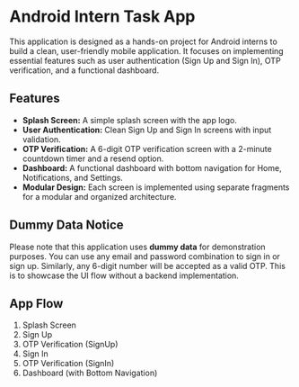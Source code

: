 # Android Intern Task App

This application is designed as a hands-on project for Android interns to build a clean, user-friendly mobile application. It focuses on implementing essential features such as user authentication (Sign Up and Sign In), OTP verification, and a functional dashboard.

## Features

* **Splash Screen:** A simple splash screen with the app logo.
* **User Authentication:** Clean Sign Up and Sign In screens with input validation.
* **OTP Verification:** A 6-digit OTP verification screen with a 2-minute countdown timer and a resend option.
* **Dashboard:** A functional dashboard with bottom navigation for Home, Notifications, and Settings.
* **Modular Design:** Each screen is implemented using separate fragments for a modular and organized architecture.

## Dummy Data Notice

Please note that this application uses **dummy data** for demonstration purposes. You can use any email and password combination to sign in or sign up. Similarly, any 6-digit number will be accepted as a valid OTP. This is to showcase the UI flow without a backend implementation.

## App Flow

1.  Splash Screen
2.  Sign Up
3.  OTP Verification (SignUp)
4.  Sign In
5.  OTP Verification (SignIn)
6.  Dashboard (with Bottom Navigation)
